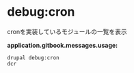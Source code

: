 # debug:cron
cronを実装しているモジュールの一覧を表示

**application.gitbook.messages.usage:**
```
drupal debug:cron
dcr
```
